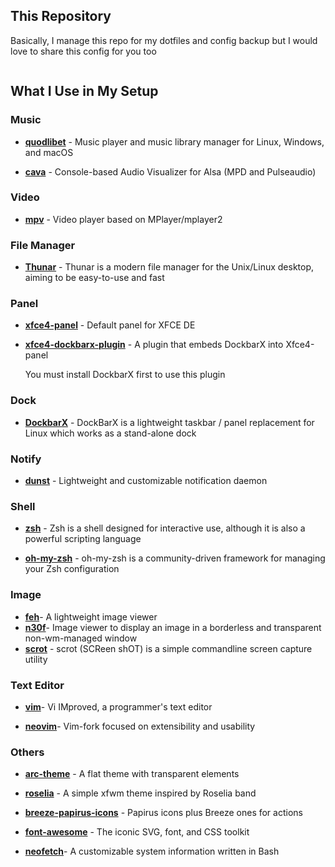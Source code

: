 ## This Repository

Basically, I manage this repo for my dotfiles and config backup but I would love to share this config for you too 

![]()

## What I Use in My Setup

### Music

- [**quodlibet**](https://github.com/quodlibet/quodlibet) - Music player and music library manager for Linux, Windows, and macOS

- [**cava**](https://github.com/karlstav/cava) - Console-based Audio Visualizer for Alsa (MPD and Pulseaudio)

### Video

- [**mpv**](https://github.com/mpv-player/mpv) - Video player based on MPlayer/mplayer2

### File Manager

- [**Thunar**](https://github.com/xfce-mirror/thunar) - Thunar is a modern file manager for the Unix/Linux desktop, aiming to be
easy-to-use and fast

### Panel

- [**xfce4-panel**](https://github.com/xfce-mirror/xfce4-panel) - Default panel for XFCE DE

- [**xfce4-dockbarx-plugin**](https://github.com/TiZ-EX1/xfce4-dockbarx-plugin) - A plugin that embeds DockbarX into Xfce4-panel

   You must install DockbarX first to use this plugin

### Dock

- [**DockbarX**](https://github.com/M7S/dockbarx) - DockBarX is a lightweight taskbar / panel replacement for Linux which works as a stand-alone dock

### Notify

- [**dunst**](https://github.com/dunst-project/dunst) - Lightweight and customizable notification daemon

### Shell

- [**zsh**](https://www.zsh.org/) - Zsh is a shell designed for interactive use, although it is also a powerful scripting language

- [**oh-my-zsh**](https://github.com/robbyrussell/oh-my-zsh) - oh-my-zsh is a community-driven framework for managing your Zsh configuration

### Image

- [**feh**](https://github.com/derf/feh)\- A lightweight image viewer
- [**n30f**](https://github.com/sdhand/n30f)\- Image viewer to display an image in a borderless and transparent non-wm-managed window
- [**scrot**](https://github.com/dreamer/scrot) - scrot (SCReen shOT) is a simple commandline screen capture utility

### Text Editor

- [**vim**](https://github.com/vim/vim)\- Vi IMproved, a programmer's text editor

- [**neovim**](https://github.com/neovim/neovim)\- Vim-fork focused on extensibility and usability

### Others

- [**arc-theme**](https://github.com/NicoHood/arc-theme) - A flat theme with transparent elements

- [**roselia**](https://github.com/EkickX/xfwm4-theme-collections/tree/master/Roselia) - A simple xfwm theme inspired by Roselia band

- [**breeze-papirus-icons**](https://github.com/alxlg/breeze-papirus-icons) \- Papirus icons plus Breeze ones for actions

- [**font-awesome**](https://github.com/FortAwesome/Font-Awesome) - The iconic SVG, font, and CSS toolkit

- [**neofetch**](https://github.com/dylanaraps/neofetch)\- A customizable system information written in Bash






















